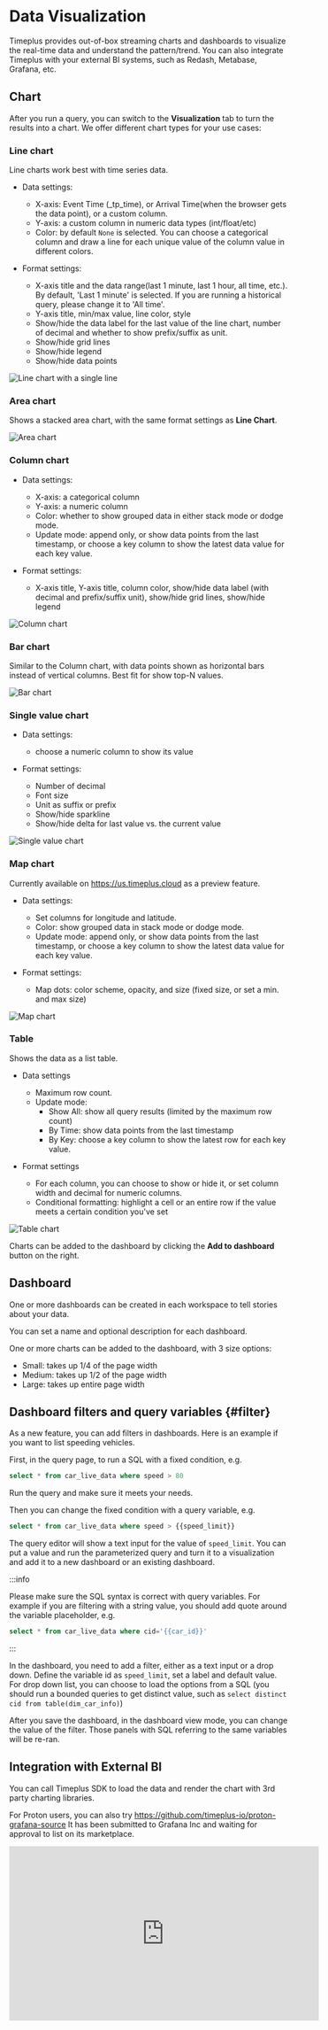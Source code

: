 # Data Visualization

Timeplus provides out-of-box streaming charts and dashboards to visualize the real-time data and understand the pattern/trend. You can also integrate Timeplus with your external BI systems, such as Redash, Metabase, Grafana, etc.

## Chart

After you run a query, you can switch to the **Visualization** tab to turn the results into a chart. We offer different chart types for your use cases:

### Line chart

Line charts work best with time series data.

* Data settings:
  * X-axis: Event Time (_tp_time), or Arrival Time(when the browser gets the data point), or a custom column.
  * Y-axis: a custom column in numeric data types (int/float/etc)
  * Color: by default `None` is selected. You can choose a categorical column and draw a line for each unique value of the column value in different colors.

* Format settings:
  * X-axis title and the data range(last 1 minute, last 1 hour, all time, etc.). By default, 'Last 1 minute' is selected. If you are running a historical query, please change it to 'All time'.
  * Y-axis title, min/max value, line color, style
  * Show/hide the data label for the last value of the line chart, number of decimal and whether to show prefix/suffix as unit.
  * Show/hide grid lines
  * Show/hide legend
  * Show/hide data points

![Line chart with a single line](/img/line-chart-single.png)

### Area chart

Shows a stacked area chart, with the same format settings as **Line Chart**.

![Area chart](/img/area-chart.png)

### Column chart

* Data settings:
  * X-axis: a categorical column
  * Y-axis: a numeric column
  * Color: whether to show grouped data in either stack mode or dodge mode.
  * Update mode: append only, or show data points from the last timestamp, or choose a key column to show the latest data value for each key value.

* Format settings:
  * X-axis title, Y-axis title, column color, show/hide data label (with decimal and prefix/suffix unit), show/hide grid lines, show/hide legend

![Column chart](/img/column-chart.png)

### Bar chart

Similar to the Column chart, with data points shown as horizontal bars instead of vertical columns. Best fit for show top-N values.

![Bar chart](/img/bar-chart.png)

### Single value chart

* Data settings:
  * choose a numeric column to show its value

* Format settings:
  * Number of decimal
  * Font size
  * Unit as suffix or prefix
  * Show/hide sparkline
  * Show/hide delta for last value vs. the current value

![Single value chart](/img/single-value-chart.png)

### Map chart

Currently available on https://us.timeplus.cloud as a preview feature.

* Data settings:
  * Set columns for longitude and latitude.
  * Color: show grouped data in stack mode or dodge mode.
  * Update mode: append only, or show data points from the last timestamp, or choose a key column to show the latest data value for each key value.

* Format settings:
  * Map dots: color scheme, opacity, and size (fixed size, or set a min. and max size) 

![Map chart](/img/map-chart.png)

### Table

Shows the data as a list table.

* Data settings
  * Maximum row count.
  * Update mode: 
    * Show All: show all query results (limited by the maximum row count)
    * By Time: show data points from the last timestamp
    * By Key: choose a key column to show the latest row for each key value.
  
* Format settings
  * For each column, you can choose to show or hide it, or set column width and decimal for numeric columns.
  * Conditional formatting: highlight a cell or an entire row if the value meets a certain condition you've set

![Table chart](/img/table-chart.png)

Charts can be added to the dashboard by clicking the **Add to dashboard** button on the right.

## Dashboard

One or more dashboards can be created in each workspace to tell stories about your data.

You can set a name and optional description for each dashboard.

One or more charts can be added to the dashboard, with 3 size options:

* Small: takes up 1/4 of the page width
* Medium: takes up 1/2 of the page width
* Large: takes up entire page width
  

## Dashboard filters and query variables {#filter}

As a new feature, you can add filters in dashboards. Here is an example if you want to list speeding vehicles. 

First, in the query page, to run a SQL with a fixed condition, e.g.

```sql
select * from car_live_data where speed > 80
```

Run the query and make sure it meets your needs.

Then you can change the fixed condition with a query variable, e.g.

```sql
select * from car_live_data where speed > {{speed_limit}}
```

The query editor will show a text input for the value of `speed_limit`. You can put a value and run the parameterized query and turn it to a visualization and add it to a new dashboard or an existing dashboard.

:::info

Please make sure the SQL syntax is correct with query variables. For example if you are filtering with a string value, you should add quote around the variable placeholder, e.g. 

```sql
select * from car_live_data where cid='{{car_id}}'
```

:::

In the dashboard, you need to add a filter, either as a text input or a drop down. Define the variable id as `speed_limit`, set a label and default value. For drop down list, you can choose to load the options from a SQL (you should run a bounded queries to get distinct value, such as `select distinct cid from table(dim_car_info)`)

After you save the dashboard, in the dashboard view mode, you can change the value of the filter. Those panels with SQL referring to the same variables will be re-ran.



## Integration with External BI

You can call Timeplus SDK to load the data and render the chart with 3rd party charting libraries.  

For Proton users, you can also try https://github.com/timeplus-io/proton-grafana-source It has been submitted to Grafana Inc and waiting for approval to list on its marketplace.

<iframe width="560" height="315" src="https://www.youtube.com/embed/cBRl1k9qWZc?si=TzVpULg-B0b0T5GE" title="YouTube video player" frameborder="0" allow="accelerometer; autoplay; clipboard-write; encrypted-media; gyroscope; picture-in-picture; web-share" allowfullscreen></iframe>

